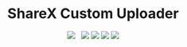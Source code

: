 <h1 align="center">ShareX Custom Uploader</h1>

<p align="center">

<img src="https://img.shields.io/badge/made%20by-helldoodle-blue.svg" >

<img scr="https://img.shields.io/requires/sharex/helldoodle-dev/sharex_custom-uploader" >

<img scr="https://img.shields.io/packagist/php-v/helldoodle-dev/sharex_custom-uploader" >

<img src="https://badges.frapsoft.com/os/v1/open-source.svg?v=103" >

<img src="https://img.shields.io/github/stars/helldoodle-dev/sharex_custom-uploader.svg?style=flat">

<img src="https://img.shields.io/github/languages/top/helldoodle-dev/sharex_custom-uploader.svg">

<img src="https://img.shields.io/github/issues/helldoodle-dev/sharex_custom-uploader.svg">
</p>
